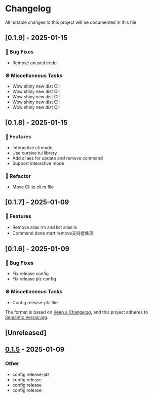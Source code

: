 # Changelog

All notable changes to this project will be documented in this file.

## [0.1.9] - 2025-01-15

### 🐛 Bug Fixes

- Remove unused code

### ⚙️ Miscellaneous Tasks

- Wow shiny new dist CI!
- Wow shiny new dist CI!
- Wow shiny new dist CI!
- Wow shiny new dist CI!
- Wow shiny new dist CI!

<!-- generated by git-cliff -->
## [0.1.8] - 2025-01-15

### 🚀 Features

- Interactive cli mode
- Use cursive tui library
- Add aliaes for update and remove command
- Support interactive mode

### 🚜 Refactor

- Move Cli to cli.rs file

<!-- generated by git-cliff -->
## [0.1.7] - 2025-01-09

### 🚀 Features

- Remove alias rm and list alias ls
- Command done start remove支持批处理

<!-- generated by git-cliff -->
## [0.1.6] - 2025-01-09

### 🐛 Bug Fixes

- Fix release config
- Fix release plz config

### ⚙️ Miscellaneous Tasks

- Config release-plz file

<!-- generated by git-cliff -->
The format is based on [Keep a Changelog](https://keepachangelog.com/en/1.0.0/),
and this project adheres to [Semantic Versioning](https://semver.org/spec/v2.0.0.html).

## [Unreleased]

## [0.1.5](https://github.com/wst7/tam/compare/v0.1.4...v0.1.5) - 2025-01-09

### Other

- config release-plz
- config release
- config release
- config release
